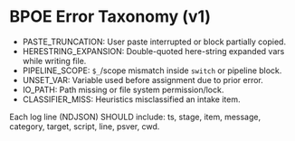 <!-- status: stub; target: 150+ words -->
<!-- status: stub; target: 150+ words -->
<!-- status: stub; target: 150+ words -->
<!-- status: stub; target: 150+ words -->
<!-- status: stub; target: 150+ words -->
# BPOE Error Taxonomy (v1)

- PASTE_TRUNCATION: User paste interrupted or block partially copied.
- HERESTRING_EXPANSION: Double-quoted here-string expanded vars while writing file.
- PIPELINE_SCOPE: `$_`/scope mismatch inside `switch` or pipeline block.
- UNSET_VAR: Variable used before assignment due to prior error.
- IO_PATH: Path missing or file system permission/lock.
- CLASSIFIER_MISS: Heuristics misclassified an intake item.

Each log line (NDJSON) SHOULD include: ts, stage, item, message, category, target, script, line, psver, cwd.





